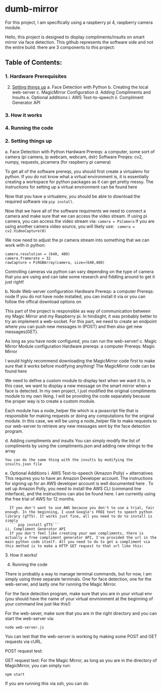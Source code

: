 # dumb-mirror

For this project, I am specifically using a raspberry pi 4, raspberry camera module.

Hello, this project is designed to display compliments/insults on smart mirror via face detection. This github represents the software side and not the entire build. there are 3 components to this project:

## Table of Contents:

### 1. Hardware Prerequisites 
2. [Setting things up](#setting-things-up)
  a. Face Detection with Python
  b. Creating the local web-server
  c. MagicMirror Configuration
  d. Adding Compliments and Insults
  e. Optional additions
    i. AWS Text-to-speech
    ii. Compliment Generator API
### 3. How it works
### 4. Running the code




### 2. Setting things up 
a. Face Detection with Python
  Hardware Prereqs: a computer, some sort of camera (pi camera, ip webcam, webcam, dslr)
  Software Preqes: cv2, numpy, requests, picamera (for raspberry pi camera)
  
  To get all of the software prereqs, you should first create a virtualenv for python. If you do not know what a virtual environment is, it is essentially creating a workspace for python packages as it can get pretty messy. The instructions for setting up a virtual environment can be found here <insert link here>
  
  Now that you have a virtualenv, you should be able to download the required software via ```pip install```. 
  
  Now that we have all of the software requiments we need to connect a camera and make sure that we can access the video stream. If using pi camera, you can access the video stream via:
  ``` camera = PiCamera ```
  If you are using another camera video source, you will likely use:
  ``` camera = cv2.VideoCapture(0)```
  
  We now need to adjust the pi camera stream into something that we can work with in python:
  ```
  camera.resolution = (640, 480)
  camera.framerate = 32
  rawCapture = PiRGBArray(camera, size=(640,480)
  ```
  Controlling cameras via python can vary depending on the type of camera that you are using and can take some research and fiddling around to get it just right!
  
b. Node Web-server configuration
  Hardware Prereqs: a computer
  Prereqs: node
  If you do not have node installed, you can install it via <insert instruction here> or you can follow the offical download options on <insert node download link here>
  
  This part of the project is responsible as way of communication between my Magic Mirror and my Raspberry pi. In hindisght, it was probably better to try an implement a web-socket. For this part, we need to create an endpoint where you can push new messages in (POST) and then also get new messages(GET).
  
  As long as you have node configured, you can run the web-server!
c. Magic Mirror Module configuration
  Hardware prereqs: a computer
  Prereqs: Magic Mirror
  
  I would highly recommend downloading the MagicMirror code first to make sure that it works before modifying anything! The MagicMirror code can be found here <insert MagicMirror link>

  We need to define a custom module to display text when we want it to, in this case, we want to display a new message on the smart mirror when a face is detected. In my own project, I just modified the original compliments module to my own liking. I will be providing the code separately because the proper way is to create a custom module. 
  
  Each module has a node_helper file which is a javascript file that is responsible for making requests or doing any computations for the original module. In this case, we will be using a node_helper file to make requests to our web-server to retrieve any new messages sent by the face detection program.
  <insert code here>
  
  d. Adding compliments and insults
    You can simply modify the list of compliments by using the compliments.json and adding new strings to the array
    
    You can do the same thing with the insults by modifying the insults.json file
    
  e. Optional Additions
    i. AWS Text-to-speech (Amazon Polly) + alternatives
      This requires you to have an Amazon Developer account. The instructions for signing up for an AWS developer account is well documented here <insert link here>. To set up Amazon Polly, you need to install the AWS CLI (command line interface), and the instructions can also be found here. I am currently using the free trial of AWS for 12 months.
  
      If you don't want to use AWS because you don't to use a trial, fair enough. In the beginning, I used Google's FREE text to speech python library (gTTS). It works just fine, all you need to do to install is simply 
      ``` pip install gTTS``` 
    ii. Compliment Generator API
      If you don't feel like creating your own compliments, there is actually a free compliment generator API, I've provided the url in the main python code itself. All you need to do to get a compliment via this method is to make a HTTP GET request to that url like this:
 <insert screenshot of complimentr API>
3. How it works!

4. Running the code

There is probably a way to manage terminal commands, but for now, I am simply using three separate terminals. One for face detection, one for the web-server, and lastly one for running the Magic Mirror.

For the face detection program, make sure that you are in your virtual env (you should have the name of your virtual environment at the beginning of your command line just like this!)

For the web-sever, make sure that you are in the right directory and you can start the web-server via:
``` 
node web-server.js
```

You can test that the web-server is working by making some POST and GET requests via cURL.

POST request test:
<insert screenshot here>
  
GET request test:
For the Magic Mirror, as long as you are in the directory of MagicMirror, you can simply run:
```
npm start
``` 
If you are running this via ssh, you can do <insert rest of instructions here>
